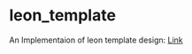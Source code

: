 # leon_template
An Implementaion of leon template design: [Link](https://www.graphberry.com/item/leon-psd-agency-template)
